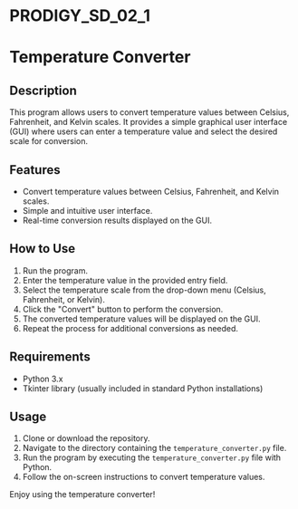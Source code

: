 # PRODIGY_SD_02_1
# Temperature Converter
## Description
This program allows users to convert temperature values between Celsius, Fahrenheit, and Kelvin scales. It provides a simple graphical user interface (GUI) where users can enter a temperature value and select the desired scale for conversion.

## Features
- Convert temperature values between Celsius, Fahrenheit, and Kelvin scales.
- Simple and intuitive user interface.
- Real-time conversion results displayed on the GUI.

## How to Use
1. Run the program.
2. Enter the temperature value in the provided entry field.
3. Select the temperature scale from the drop-down menu (Celsius, Fahrenheit, or Kelvin).
4. Click the "Convert" button to perform the conversion.
5. The converted temperature values will be displayed on the GUI.
6. Repeat the process for additional conversions as needed.

## Requirements
- Python 3.x
- Tkinter library (usually included in standard Python installations)

## Usage
1. Clone or download the repository.
2. Navigate to the directory containing the `temperature_converter.py` file.
3. Run the program by executing the `temperature_converter.py` file with Python.
4. Follow the on-screen instructions to convert temperature values.

Enjoy using the temperature converter!
